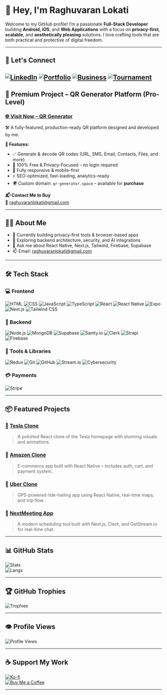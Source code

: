 # 👋 Hey, I'm Raghuvaran Lokati

Welcome to my GitHub profile! I’m a passionate **Full-Stack Developer** building **Android, iOS**, and **Web Applications** with a focus on **privacy-first**, **scalable**, and **aesthetically pleasing** solutions. I love crafting tools that are both practical and protective of digital freedom.

---
## 🔗 Let's Connect

[![LinkedIn](https://img.shields.io/badge/LinkedIn-Connect-blue?style=flat&logo=linkedin)](https://www.linkedin.com/in/l-raghuvaran-860572221/)
[![Portfolio](https://img.shields.io/badge/Portfolio-View-red?style=flat&logo=vercel)](https://github.com/Raghuvaranlokati/)
[![Business](https://img.shields.io/badge/Business-App-green?style=flat&logo=vercel)](https://viltrana.vercel.app/)
[![Tournament](https://img.shields.io/badge/Tournament-Explore-blue?style=flat&logo=vercel)](https://south-ff.vercel.app/)
---

## 🚀 Premium Project – QR Generator Platform (Pro-Level)

### [🌐 Visit Now – QR Generator](https://www.qr-generator.space/)

🛠️ A fully-featured, production-ready QR platform designed and developed by me.

**🔹 Features:**
- ✅ Generate & decode QR codes (URL, SMS, Email, Contacts, Files, and more)
- 🔐 100% Free & Privacy-Focused – no login required
- 📱 Fully responsive & mobile-first
- ⚡ SEO-optimized, fast-loading, analytics-ready
- 🌍 Custom domain: `qr-generator.space` – available for **purchase**

**📬 Contact Me to Buy**  
📧 [raghuvaranlokati@gmail.com](mailto:raghuvaranlokati@gmail.com)

---

## 👨‍💻 About Me

- 🔭 Currently building privacy-first tools & browser-based apps
- 🌱 Exploring backend architecture, security, and AI integrations
- 💬 Ask me about React Native, Next.js, Tailwind, Firebase, Supabase
- 📫 Email: [raghuvaranlokati@gmail.com](mailto:raghuvaranlokati@gmail.com)


---

## 🛠️ Tech Stack

### 💻 Frontend  
![HTML](https://img.shields.io/badge/HTML-E34F26?style=flat&logo=html5&logoColor=white)
![CSS](https://img.shields.io/badge/CSS-1572B6?style=flat&logo=css3&logoColor=white)
![JavaScript](https://img.shields.io/badge/JavaScript-F7DF1E?style=flat&logo=javascript&logoColor=black)
![TypeScript](https://img.shields.io/badge/TypeScript-3178C6?style=flat&logo=typescript&logoColor=white)
![React](https://img.shields.io/badge/React-61DAFB?style=flat&logo=react&logoColor=white)
![React Native](https://img.shields.io/badge/React_Native-61DAFB?style=flat&logo=react&logoColor=white)
![Expo](https://img.shields.io/badge/Expo-000020?style=flat&logo=expo&logoColor=white)
![Next.js](https://img.shields.io/badge/Next.js-000000?style=flat&logo=next.js&logoColor=white)
![Tailwind CSS](https://img.shields.io/badge/Tailwind_CSS-38B2AC?style=flat&logo=tailwind-css&logoColor=white)

### 🧪 Backend  
![Node.js](https://img.shields.io/badge/Node.js-43853D?style=flat&logo=node.js&logoColor=white)
![MongoDB](https://img.shields.io/badge/MongoDB-47A248?style=flat&logo=mongodb&logoColor=white)
![Supabase](https://img.shields.io/badge/Supabase-0044FF?style=flat&logo=supabase&logoColor=white)
![Sanity.io](https://img.shields.io/badge/Sanity.io-333333?style=flat&logo=sanity&logoColor=white)
![Clerk](https://img.shields.io/badge/Clerk-4B63E6?style=flat&logo=clerk&logoColor=white)
![Strapi](https://img.shields.io/badge/Strapi-2E7EEA?style=flat&logo=strapi&logoColor=white)
![Firebase](https://img.shields.io/badge/Firebase-FFCA28?style=flat&logo=firebase&logoColor=black)

### 🧰 Tools & Libraries  
![Redux](https://img.shields.io/badge/Redux-764ABC?style=flat&logo=redux&logoColor=white)
![Git](https://img.shields.io/badge/Git-F05032?style=flat&logo=git&logoColor=white)
![GitHub](https://img.shields.io/badge/GitHub-181717?style=flat&logo=github&logoColor=white)
![Stream.io](https://img.shields.io/badge/Stream.io-33A0FF?style=flat&logo=getstream.io&logoColor=white)
![Cybersecurity](https://img.shields.io/badge/Cybersecurity-2B547E?style=flat&logo=security&logoColor=white)

### 💳 Payments  
![Stripe](https://img.shields.io/badge/Stripe-008CDD?style=flat&logo=stripe&logoColor=white)


---

## 📦 Featured Projects

### 🔋 [Tesla Clone](https://github.com/Raghuvaranlokati/tesla)
> A polished React clone of the Tesla homepage with stunning visuals and animations.

### 🛒 [Amazon Clone](https://github.com/Raghuvaranlokati/amazon)
> E-commerce app built with React Native – includes auth, cart, and payment system.

### 🚖 [Uber Clone](https://github.com/Raghuvaranlokati/uber)
> GPS-powered ride-hailing app using React Native, real-time maps, and trip flow.

### 📆 [NextMeeting App](https://next-meeting-beta.vercel.app/)
> A modern scheduling tool built with Next.js, Clerk, and GetStream.io for real-time chat.

---

## 📊 GitHub Stats

![Stats](https://github-readme-stats.vercel.app/api?username=Raghuvaranlokati&show_icons=true&theme=radical)  
![Langs](https://github-readme-stats.vercel.app/api/top-langs/?username=Raghuvaranlokati&layout=compact&theme=radical)

---

## 🏆 GitHub Trophies

![Trophies](https://github-profile-trophy.vercel.app/?username=Raghuvaranlokati&theme=darkhub)

---

## 👁️ Profile Views

![Profile Views](https://komarev.com/ghpvc/?username=Raghuvaranlokati&color=blue)

---

## ☕ Support My Work

[![Ko-fi](https://www.ko-fi.com/img/githubbutton_sm.svg)](https://ko-fi.com/raghuvaran)  
[![Buy Me a Coffee](https://www.buymeacoffee.com/assets/img/guidelines/download-assets-sm-1.svg)](https://www.buymeacoffee.com/raghuvaranl)

---
